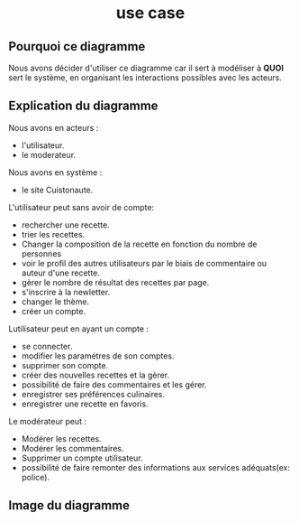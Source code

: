 # <center> use case </center>

## Pourquoi ce diagramme

Nous avons décider d'utiliser ce diagramme car il sert à modéliser à **QUOI** sert le système, en organisant les interactions possibles avec les acteurs.

## Explication du diagramme

Nous avons en acteurs :
- l'utilisateur.
- le moderateur.

Nous avons en système : 
- le site Cuistonaute.

L'utilisateur peut sans avoir de compte:
- rechercher une recette.
- trier les recettes.
- Changer la composition de la recette en fonction du nombre de personnes
- voir le profil des autres utilisateurs par le biais de commentaire ou auteur d'une recette.
- gèrer le nombre de résultat des recettes par page.
- s'inscrire à la newletter.
- changer le thème.
- créer un compte.

Lutilisateur peut en ayant un compte :
- se connecter.
- modifier les paramétres de son comptes.
- supprimer son compte.
- créer des nouvelles recettes et la gèrer.
- possibilité de faire des commentaires et les gérer.
- enregistrer ses préférences culinaires.
- enregistrer une recette en favoris.

Le modérateur peut : 
- Modérer les recettes.
- Modérer les commentaires.
- Supprimer un compte utilisateur.
- possibilité de faire remonter des informations aux services adéquats(ex: police).

## Image du diagramme